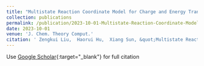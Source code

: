 ```yaml
---
title: "Multistate Reaction Coordinate Model for Charge and Energy Transfer Dynamics in the Condensed Phase"
collection: publications
permalink: /publication/2023-10-01-Multistate-Reaction-Coordinate-Model-for-Charge-and-Energy-Transfer-Dynamics-in-the-Condensed-Phase
date: 2023-10-01
venue: 'J. Chem. Theory Comput.'
citation: ' Zengkui Liu,  Haorui Hu,  Xiang Sun, &quot;Multistate Reaction Coordinate Model for Charge and Energy Transfer Dynamics in the Condensed Phase.&quot; J. Chem. Theory Comput., 19(20),7151-7170, (2023).'
---
```

Use [Google Scholar](https://scholar.google.com/scholar?q=Multistate+Reaction+Coordinate+Model+for+Charge+and+Energy+Transfer+Dynamics+in+the+Condensed+Phase){:target="_blank"} for full citation